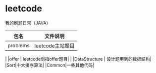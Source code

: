 # leetcode

我的刷题日常（JAVA）

包名             |        文件说明
|  ----         | ----                      |
|problems        |     leetcode主站题目         |
|
|offer           |     leetcode剑指offer题目|
|
|DataStructure   |     设计题用到的数据结构|
|Sort|十大排序算法|
|Common|一些其他代码|